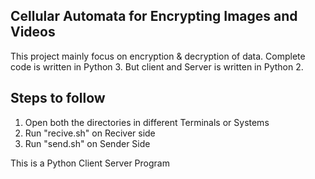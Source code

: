 ## Cellular Automata for Encrypting Images and Videos
This project mainly focus on encryption & decryption of data. Complete code is written in Python 3. But client and Server is written in Python 2. 
 
## Steps to follow
1. Open both the directories in different Terminals or Systems
2. Run "recive.sh" on Reciver side
3. Run "send.sh" on Sender Side

This is a Python Client Server Program 
